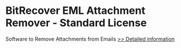 # BitRecover EML Attachment Remover - Standard License
Software to Remove Attachments from Emails
[>> Detailed information](https://secure.shareit.com/shareit/product.html?productid=301004735&affiliateid=200057808)